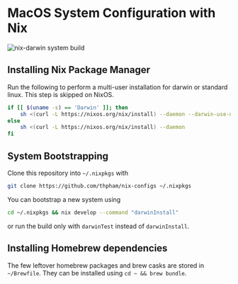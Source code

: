 # MacOS System Configuration with Nix

![nix-darwin system build](https://github.com/thpham/nix-configs/workflows/nix-darwin%20system%20build/badge.svg?branch=master)

## Installing Nix Package Manager

Run the following to perform a multi-user installation for darwin or standard linux. This step is skipped on NixOS.

```bash
if [[ $(uname -s) == 'Darwin' ]]; then
    sh <(curl -L https://nixos.org/nix/install) --daemon --darwin-use-unencrypted-nix-store-volume
else
    sh <(curl -L https://nixos.org/nix/install) --daemon
fi
```

## System Bootstrapping

Clone this repository into `~/.nixpkgs` with

```bash
git clone https://github.com/thpham/nix-configs ~/.nixpkgs
```

You can bootstrap a new system using

```bash
cd ~/.nixpkgs && nix develop --command "darwinInstall"
```

or run the build only with `darwinTest` instead of `darwinInstall`.

## Installing Homebrew dependencies

The few leftover homebrew packages and brew casks are stored in `~/Brewfile`. They can be installed using `cd ~ && brew bundle`.
